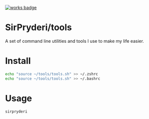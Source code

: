 [![works badge](https://cdn.rawgit.com/pscadiz/works-on-my-machine/master/badge.svg)](https://github.com/pscadiz/works-on-my-machine)

# SirPryderi/tools
A set of command line utilities and tools I use to make my life easier. 

# Install

```bash
echo "source ~/tools/tools.sh" >> ~/.zshrc
echo "source ~/tools/tools.sh" >> ~/.bashrc
```
# Usage

```bash
sirpryderi
```
